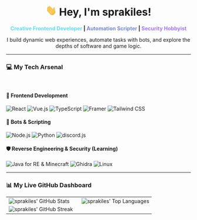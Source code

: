 <!--
  Hello World! This is the v3 of my profile.
  Accurately representing my skills as a Frontend Developer with a passion for automation.
-->

<h1 align="center">
  <img src="https://raw.githubusercontent.com/ABSphreak/ABSphreak/master/gifs/Hi.gif" width="30px"> 
  Hey, I'm sprakiles!
</h1>

<p align="center">
  <strong><font color="#61DAFB">Creative Frontend Developer</font> | <font color="#7289DA">Automation Scripter</font> | <font color="#A076F9">Security Hobbyist</font></strong>
</p>
<p align="center">
  I build dynamic web experiences, automate tasks with bots, and explore the depths of software and game logic.
</p>

---

### 💻 My Tech Arsenal

<br>

#### 🎨 Frontend Development
<p>
  <img src="https://img.shields.io/badge/React-20232A?style=for-the-badge&logo=react&logoColor=61DAFB" alt="React">
  <img src="https://img.shields.io/badge/Vue.js-35495E?style=for-the-badge&logo=vuedotjs&logoColor=4FC08D" alt="Vue.js">
  <img src="https://img.shields.io/badge/TypeScript-3178C6?style=for-the-badge&logo=typescript&logoColor=white" alt="TypeScript">
  <img src="https://img.shields.io/badge/Framer-0055FF?style=for-the-badge&logo=framer&logoColor=white" alt="Framer">
  <img src="https://img.shields.io/badge/Tailwind_CSS-38B2AC?style=for-the-badge&logo=tailwind-css&logoColor=white" alt="Tailwind CSS">
</p>

#### 🤖 Bots & Scripting
<p>
  <img src="https://img.shields.io/badge/Node.js-339933?style=for-the-badge&logo=nodedotjs&logoColor=white" alt="Node.js">
  <img src="https://img.shields.io/badge/Python-3776AB?style=for-the-badge&logo=python&logoColor=white" alt="Python">
  <img src="https://img.shields.io/badge/discord.js-5865F2?style=for-the-badge&logo=discord&logoColor=white" alt="discord.js">
</p>

#### 🛡️ Reverse Engineering & Security (Learning)
<p>
  <img src="https://img.shields.io/badge/Java-ED8B00?style=for-the-badge&logo=openjdk&logoColor=white" alt="Java for RE & Minecraft">
  <img src="https://img.shields.io/badge/Ghidra-4A4A4A?style=for-the-badge" alt="Ghidra">
  <img src="https://img.shields.io/badge/Linux-FCC624?style=for-the-badge&logo=linux&logoColor=black" alt="Linux">
</p>

---

### 📊 My Live GitHub Dashboard

<div align="center">
  <table width="100%">
    <tr>
      <td width="50%" valign="top">
        <img src="https://github-readme-stats.vercel.app/api?username=sprakiles&show_icons=true&theme=tokyonight&rank_icon=github&count_private=true&cache_seconds=3600" alt="sprakiles' GitHub Stats" width="100%"/>
      </td>
      <td width="50%" valign="top">
        <img src="https://github-readme-stats.vercel.app/api/top-langs/?username=sprakiles&layout=compact&theme=tokyonight&cache_seconds=3600" alt="sprakiles' Top Languages" width="100%"/>
      </td>
    </tr>
    <tr>
      <td colspan="2">
        <img src="https://streak-stats.demolab.com?user=sprakiles&theme=tokyonight&hide_border=true&date_format=M%20j%5B%2C%20Y%5D" alt="sprakiles' GitHub Streak" width="100%"/>
      </td>
    </tr>
  </table>
</div>

